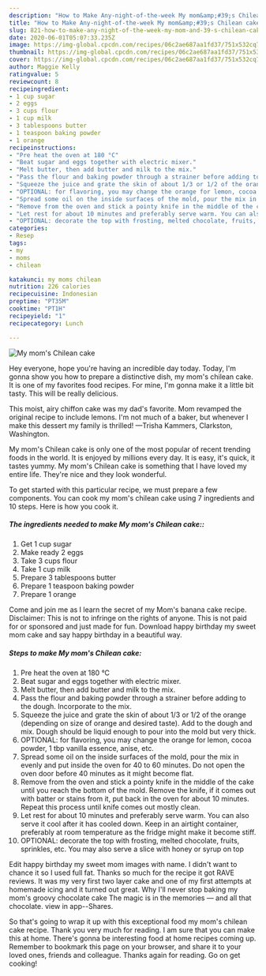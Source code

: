 ```yaml
---
description: "How to Make Any-night-of-the-week My mom&amp;#39;s Chilean cake"
title: "How to Make Any-night-of-the-week My mom&amp;#39;s Chilean cake"
slug: 821-how-to-make-any-night-of-the-week-my-mom-and-39-s-chilean-cake
date: 2020-06-01T05:07:33.235Z
image: https://img-global.cpcdn.com/recipes/06c2ae687aa1fd37/751x532cq70/my-moms-chilean-cake-recipe-main-photo.jpg
thumbnail: https://img-global.cpcdn.com/recipes/06c2ae687aa1fd37/751x532cq70/my-moms-chilean-cake-recipe-main-photo.jpg
cover: https://img-global.cpcdn.com/recipes/06c2ae687aa1fd37/751x532cq70/my-moms-chilean-cake-recipe-main-photo.jpg
author: Maggie Kelly
ratingvalue: 5
reviewcount: 8
recipeingredient:
- 1 cup sugar
- 2 eggs
- 3 cups flour
- 1 cup milk
- 3 tablespoons butter
- 1 teaspoon baking powder
- 1 orange
recipeinstructions:
- "Pre heat the oven at 180 °C"
- "Beat sugar and eggs together with electric mixer."
- "Melt butter, then add butter and milk to the mix."
- "Pass the flour and baking powder through a strainer before adding to the dough. Incorporate to the mix."
- "Squeeze the juice and grate the skin of about 1/3 or 1/2 of the orange (depending on size of orange and desired taste). Add to the dough and mix. Dough should be liquid enough to pour into the mold but very thick."
- "OPTIONAL: for flavoring, you may change the orange for lemon, cocoa powder, 1 tbp vanilla essence, anise, etc."
- "Spread some oil on the inside surfaces of the mold, pour the mix in evenly and put inside the oven for 40 to 60 minutes. Do not open the oven door before 40 minutes as it might become flat."
- "Remove from the oven and stick a pointy knife in the middle of the cake until you reach the bottom of the mold. Remove the knife, if it comes out with batter or stains from it, put back in the oven for about 10 minutes. Repeat this process until knife comes out mostly clean."
- "Let rest for about 10 minutes and preferably serve warm. You can also serve it cool after it has cooled down. Keep in an airtight container, preferably at room temperature as the fridge might make it become stiff."
- "OPTIONAL: decorate the top with frosting, melted chocolate, fruits, sprinkles, etc. You may also serve a slice with honey or syrup on top"
categories:
- Resep
tags:
- my
- moms
- chilean

katakunci: my moms chilean
nutrition: 226 calories
recipecuisine: Indonesian
preptime: "PT35M"
cooktime: "PT1H"
recipeyield: "1"
recipecategory: Lunch

---
```



![My mom&#39;s Chilean cake](https://img-global.cpcdn.com/recipes/06c2ae687aa1fd37/751x532cq70/my-moms-chilean-cake-recipe-main-photo.jpg)

Hey everyone, hope you're having an incredible day today. Today, I'm gonna show you how to prepare a distinctive dish, my mom&#39;s chilean cake. It is one of my favorites food recipes. For mine, I'm gonna make it a little bit tasty. This will be really delicious.

This moist, airy chiffon cake was my dad&#39;s favorite. Mom revamped the original recipe to include lemons. I&#39;m not much of a baker, but whenever I make this dessert my family is thrilled! —Trisha Kammers, Clarkston, Washington.

My mom&#39;s Chilean cake is only one of the most popular of recent trending foods in the world. It is enjoyed by millions every day. It is easy, it's quick, it tastes yummy. My mom&#39;s Chilean cake is something that I have loved my entire life. They're nice and they look wonderful.


To get started with this particular recipe, we must prepare a few components. You can cook my mom&#39;s chilean cake using 7 ingredients and 10 steps. Here is how you cook it.

##### The ingredients needed to make My mom&#39;s Chilean cake::

1. Get 1 cup sugar
1. Make ready 2 eggs
1. Take 3 cups flour
1. Take 1 cup milk
1. Prepare 3 tablespoons butter
1. Prepare 1 teaspoon baking powder
1. Prepare 1 orange


Come and join me as I learn the secret of my Mom&#39;s banana cake recipe. Disclaimer: This is not to infringe on the rights of anyone. This is not paid for or sponsored and just made for fun. Download happy birthday my sweet mom cake and say happy birthday in a beautiful way. 

##### Steps to make My mom&#39;s Chilean cake:

1. Pre heat the oven at 180 °C
1. Beat sugar and eggs together with electric mixer.
1. Melt butter, then add butter and milk to the mix.
1. Pass the flour and baking powder through a strainer before adding to the dough. Incorporate to the mix.
1. Squeeze the juice and grate the skin of about 1/3 or 1/2 of the orange (depending on size of orange and desired taste). Add to the dough and mix. Dough should be liquid enough to pour into the mold but very thick.
1. OPTIONAL: for flavoring, you may change the orange for lemon, cocoa powder, 1 tbp vanilla essence, anise, etc.
1. Spread some oil on the inside surfaces of the mold, pour the mix in evenly and put inside the oven for 40 to 60 minutes. Do not open the oven door before 40 minutes as it might become flat.
1. Remove from the oven and stick a pointy knife in the middle of the cake until you reach the bottom of the mold. Remove the knife, if it comes out with batter or stains from it, put back in the oven for about 10 minutes. Repeat this process until knife comes out mostly clean.
1. Let rest for about 10 minutes and preferably serve warm. You can also serve it cool after it has cooled down. Keep in an airtight container, preferably at room temperature as the fridge might make it become stiff.
1. OPTIONAL: decorate the top with frosting, melted chocolate, fruits, sprinkles, etc. You may also serve a slice with honey or syrup on top


Edit happy birthday my sweet mom images with name. I didn&#39;t want to chance it so I used full fat. Thanks so much for the recipe it got RAVE reviews. It was my very first two layer cake and one of my first attempts at homemade icing and it turned out great. Why I&#39;ll never stop baking my mom&#39;s groovy chocolate cake The magic is in the memories — and all that chocolate. view in app--Shares. 

So that's going to wrap it up with this exceptional food my mom&#39;s chilean cake recipe. Thank you very much for reading. I am sure that you can make this at home. There's gonna be interesting food at home recipes coming up. Remember to bookmark this page on your browser, and share it to your loved ones, friends and colleague. Thanks again for reading. Go on get cooking!
